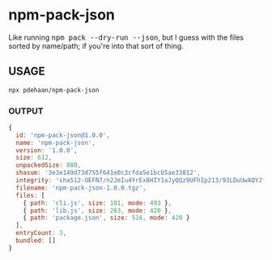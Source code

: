 # npm-pack-json

Like running <kbd>npm pack --dry-run --json</kbd>, but I guess with the files sorted by name/path; if you're into that sort of thing.

## USAGE

```sh
npx pdehaan/npm-pack-json
```

### OUTPUT

```js
{
  id: 'npm-pack-json@1.0.0',
  name: 'npm-pack-json',
  version: '1.0.0',
  size: 612,
  unpackedSize: 880,
  shasum: '3e3e149d73d755f641e0c3cfda5e1bcb5ae33812',
  integrity: 'sha512-OEFN7/n2JmIu4YrEx8HIY1aJyQQz9UFhIp213/93LDuUwAQYJfidnFPGxwnlJnNqtUtOPXBW295X32kzWFSlkA==',
  filename: 'npm-pack-json-1.0.0.tgz',
  files: [
    { path: 'cli.js', size: 101, mode: 493 },
    { path: 'lib.js', size: 263, mode: 420 },
    { path: 'package.json', size: 516, mode: 420 }
  ],
  entryCount: 3,
  bundled: []
}
```
